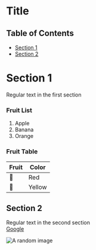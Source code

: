 # Title
## Table of Contents
* [Section 1](#section-1)
* [Section 2](#section-2)
# Section 1
Regular text in the first section  
### Fruit List
1. Apple
2. Banana
3. Orange

### Fruit Table
| Fruit | Color |
| --- | --- |
| 🍎 | Red |
| 🍌 | Yellow |

## Section 2
Regular text in the second section  
[Google](https://google.com)

![A random image](https://picsum.photos/200)

